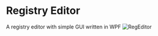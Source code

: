 # Registry Editor
A registry editor with simple GUI written in WPF
![RegEditor](https://i.imgur.com/Gq2rhNK.png)
